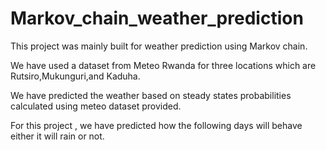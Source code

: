 # Markov_chain_weather_prediction

This project was mainly built for weather prediction using Markov chain.

We have used a dataset from Meteo Rwanda for three locations which are Rutsiro,Mukunguri,and Kaduha.

We have predicted the weather based on steady states probabilities calculated using meteo dataset provided.

For this project , we have predicted how the following days will behave either it will rain or not. 

